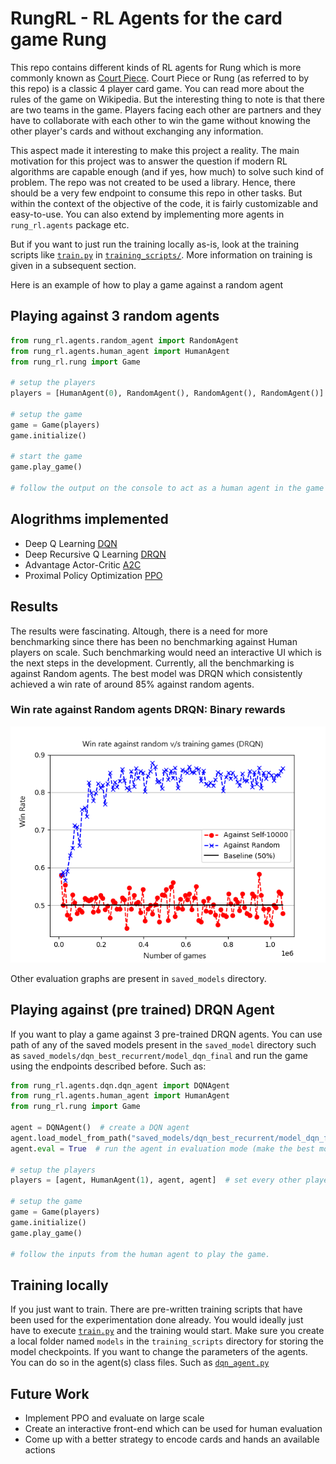 # RungRL - RL Agents for the card game Rung 

This repo contains different kinds of RL agents for Rung which is more commonly known as
[Court Piece](https://en.wikipedia.org/wiki/Court_piece). Court Piece or Rung (as referred to by this repo) is a classic
4 player card game. You can read more about the rules of the game on Wikipedia. But the interesting thing to note is
that there are two teams in the game. Players facing each other are partners and they have to collaborate with each
other to win the game without knowing the other player's cards and without exchanging any information.

This aspect made it interesting to make this project a reality. The main motivation for this project was to answer the
question if modern RL algorithms are capable enough (and if yes, how much) to solve such kind of problem. The repo was
not created to be used a library. Hence, there should be a very few endpoint to consume this repo in other tasks. But
within the context of the objective of the code, it is fairly customizable and easy-to-use. You can also extend by
implementing more agents in `rung_rl.agents` package etc.

But if you want to just run the training locally as-is, look at the training scripts like
[`train.py`](training_scripts/train_dqn.py) in [`training_scripts/`](training_scripts). More information on training is
given in a subsequent section.

Here is an example of how to play a game against a random agent

## Playing against 3 random agents

```python
from rung_rl.agents.random_agent import RandomAgent
from rung_rl.agents.human_agent import HumanAgent
from rung_rl.rung import Game

# setup the players
players = [HumanAgent(0), RandomAgent(), RandomAgent(), RandomAgent()]

# setup the game
game = Game(players)
game.initialize()

# start the game
game.play_game()

# follow the output on the console to act as a human agent in the game to play
```

## Alogrithms implemented

* Deep Q Learning [DQN](rung_rl/agents/dqn/dqn_agent.py)
* Deep Recursive Q Learning [DRQN](rung_rl/agents/dqn/dqn_agent.py)
* Advantage Actor-Critic [A2C](rung_rl/agents/a2c/a2c_agent.py)
* Proximal Policy Optimization [PPO](rung_rl/agents/ppo/ppo_agent.py)

## Results

The results were fascinating. Altough, there is a need for more benchmarking since there has been no benchmarking
against Human players on scale. Such benchmarking would need an interactive UI which is the next steps in the
development. Currently, all the benchmarking is against Random agents. The best model was DRQN which consistently
achieved a win rate of around 85% against random agents.

### Win rate against Random agents DRQN: Binary rewards

![](saved_graphs/drqn_binary.png)

Other evaluation graphs are present in `saved_models` directory.

## Playing against (pre trained) DRQN Agent

If you want to play a game against 3 pre-trained DRQN agents. You can use path of any of the saved models present in
the `saved_model` directory such as `saved_models/dqn_best_recurrent/model_dqn_final`
and run the game using the endpoints described before. Such as:

```python
from rung_rl.agents.dqn.dqn_agent import DQNAgent
from rung_rl.agents.human_agent import HumanAgent
from rung_rl.rung import Game

agent = DQNAgent()  # create a DQN agent
agent.load_model_from_path("saved_models/dqn_best_recurrent/model_dqn_final")  # load the pre-trained model 
agent.eval = True  # run the agent in evaluation mode (make the best moves)

# setup the players
players = [agent, HumanAgent(1), agent, agent]  # set every other player to the loaded DQN agent

# setup the game
game = Game(players)
game.initialize()
game.play_game()

# follow the inputs from the human agent to play the game. 

```

## Training locally

If you just want to train. There are pre-written training scripts that have been used for the experimentation done
already. You would ideally just have to execute [`train.py`](training_scripts/train_dqn.py) and the training would start.
Make sure you create a local folder named `models` in the `training_scripts` directory for storing the model
checkpoints. If you want to change the parameters of the agents. You can do so in the agent(s) class files. Such as
[`dqn_agent.py`](rung_rl/agents/dqn/dqn_agent.py)

## Future Work

* Implement PPO and evaluate on large scale
* Create an interactive front-end which can be used for human evaluation
* Come up with a better strategy to encode cards and hands an available actions

```
